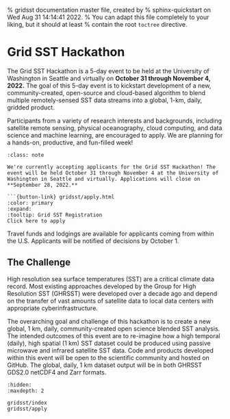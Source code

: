% gridsst documentation master file, created by
% sphinx-quickstart on Wed Aug 31 14:14:41 2022.
% You can adapt this file completely to your liking, but it should at least
% contain the root `toctree` directive.

# Grid SST Hackathon


The Grid SST Hackathon is a 5-day event to be held at the University of Washington in Seattle and virtually on **October 31 through November 4, 2022.** The goal of this 5-day event is to kickstart development of a new, community-created, open-source and cloud-based algorithm to blend multiple remotely-sensed SST data streams into a global, 1-km, daily, gridded product. 

Participants from a variety of research interests and backgrounds, including satellite remote sensing, physical oceanography, cloud computing, and data science and machine learning, are encouraged to apply. We are planning for a hands-on, productive, and fun-filled week!  

```{admonition} Join us at the Grid SST Hackathon!
:class: note

We're currently accepting applicants for the Grid SST Hackathon! The event will be held October 31 through November 4 at the University of Washington in Seattle and virtually. Applications will close on **September 28, 2022.**

```{button-link} gridsst/apply.html
:color: primary
:expand:
:tooltip: Grid SST Registration
Click here to apply 
```

Travel funds and lodgings are available for applicants coming from within the U.S.  Applicants will be notified of decisions by October 1. 

## The Challenge

High resolution sea surface temperatures (SST) are a critical climate data record. Most existing approaches developed by the Group for High Resolution SST (GHRSST) were developed over a decade ago and depend on the transfer of vast amounts of satellite data to local data centers with appropriate cyberinfrastructure. 

The overarching goal and challenge of this hackathon is to create a new global, 1 km, daily, community-created open science blended SST analysis. The intended outcomes of this event are to re-imagine how a high temporal (daily), high spatial (1 km) SST dataset could be produced using passive microwave and infrared satellite SST data. Code and products developed within this event will be open to the scientific community and hosted on GitHub. The global, daily, 1 km dataset output will be in both GHRSST GDS2.0 netCDF4 and Zarr formats. 

<!--
## Interested in Learning about Hackathons?

Read more about hackathons and find our recommended learning resources [here](gridsst/resources). -->

```{toctree}
:hidden:
:maxdepth: 2

gridsst/index
gridsst/apply
```
